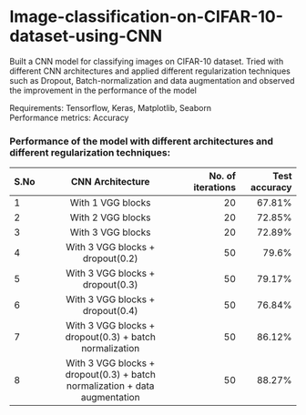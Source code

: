 # Image-classification-on-CIFAR-10-dataset-using-CNN
Built a CNN model for classifying images on CIFAR-10 dataset. Tried with different CNN architectures and applied different regularization techniques such as Dropout, Batch-normalization and data augmentation and observed the improvement in the performance of the model

Requirements: Tensorflow, Keras, Matplotlib, Seaborn\
Performance metrics: Accuracy

### Performance of the model with different architectures and different regularization techniques:


| S.No | CNN Architecture        | No. of iterations | Test accuracy  |
| ---- |:-----------------------:| -----------------:| --------------:|
| 1    | With 1 VGG blocks        | 20             |       67.81%         |
| 2    | With 2 VGG blocks              | 20             |     72.85%           |
| 3    | With 3 VGG blocks                | 20             |      72.89%          |
| 4    | With 3 VGG blocks + dropout(0.2)        | 50             |   79.6%             |
| 5    | With 3 VGG blocks + dropout(0.3)              | 50             |   79.17%             |
| 6    | With 3 VGG blocks + dropout(0.4)                | 50             |   76.84%             |
| 7    | With 3 VGG blocks + dropout(0.3) + batch normalization              | 50             |   86.12%             |
| 8    | With 3 VGG blocks + dropout(0.3) + batch normalization + data augmentation              | 50             |   88.27%             | 
